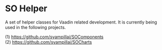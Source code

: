 # SO Helper
A set of helper classes for Vaadin related development. It is currently being used in the following projects.

(1) https://github.com/syampillai/SOComponents  
(2) https://github.com/syampillai/SOCharts